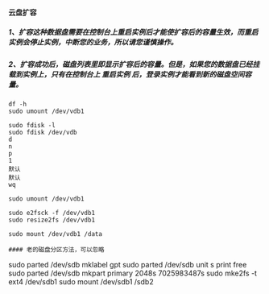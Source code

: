 #### 云盘扩容
##### 1、扩容这种数据盘需要在控制台上重启实例后才能使扩容后的容量生效，而重启实例会停止实例，中断您的业务，所以请您谨慎操作。
##### 2、扩容成功后，磁盘列表里即显示扩容后的容量。但是，如果您的数据盘已经挂载到实例上，只有在控制台上 重启实例 后，登录实例才能看到新的磁盘空间容量。

```
df -h
sudo umount /dev/vdb1

sudo fdisk -l
sudo fdisk /dev/vdb
d
n
p
1
默认
默认
wq

sudo umount /dev/vdb1

sudo e2fsck -f /dev/vdb1
sudo resize2fs /dev/vdb1

sudo mount /dev/vdb1 /data

#### 老的磁盘分区方法，可以忽略
```
sudo parted /dev/sdb mklabel gpt
sudo parted /dev/sdb unit s print free
sudo parted /dev/sdb mkpart primary 2048s 7025983487s
sudo mke2fs -t ext4 /dev/sdb1
sudo mount /dev/sdb1 /sdb2
```

